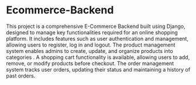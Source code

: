 ﻿# Ecommerce-Backend

 This project is a comprehensive E-Commerce Backend built using Django, designed to manage key functionalities required for an online shopping platform. It includes features such as user authentication and management, allowing users to register, log in and logout. The product management system enables admins to create, update, and organize products into categories . A shopping cart functionality is available, allowing users to add, remove, or modify products before checkout. The order management system tracks user orders, updating their status and maintaining a history of past orders.








 
